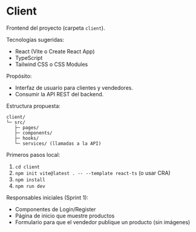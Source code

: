 # Client

Frontend del proyecto (carpeta `client`).

Tecnologías sugeridas:
- React (Vite o Create React App)
- TypeScript
- Tailwind CSS o CSS Modules

Propósito:
- Interfaz de usuario para clientes y vendedores.
- Consumir la API REST del backend.

Estructura propuesta:
```
client/
└─ src/
   ├─ pages/
   ├─ components/
   ├─ hooks/
   └─ services/ (llamadas a la API)
```

Primeros pasos local:
1. `cd client`
2. `npm init vite@latest . -- --template react-ts` (o usar CRA)
3. `npm install`
4. `npm run dev`

Responsables iniciales (Sprint 1):
- Componentes de Login/Register
- Página de inicio que muestre productos
- Formulario para que el vendedor publique un producto (sin imágenes)
